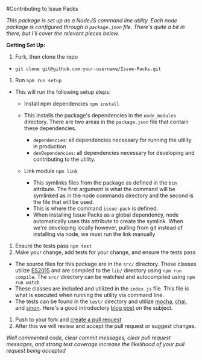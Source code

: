 #Contributing to Issue Packs

_This package is set up as a NodeJS command line utility.  Each node package is configured through a `package.json` file.  There's quite a bit in there, but I'll cover the relevant pieces below._

**Getting Set Up:**

1.  Fork, then clone the repo
  * `git clone git@github.com:your-username/Issue-Packs.git`
1.  Run `npm run setup`
  * This will run the following setup steps:

    *  Install npm dependencies `npm install`
      * This installs the package's dependencies in the `node_modules` directory.  There are two areas in the `package.json` file that contain these dependencies.
        * `dependencies`: all dependencies necessary for running the utility in production
        * `devDependencies`: all dependencies necessary for developing and contributing to the utility.

    * Link module `npm link`
      * This symlinks files from the package as defined in the `bin` attribute.  The first argument is what the command will be symlinked as in the node commands directory and the second is the file that will be used.
      * This is where the command `issue-pack` is defined.
      * When installing Issue Packs as a global dependency, node automatically uses this attribute to create the symlink.  When we're developing locally however, pulling from git instead of installing via node, we must run the link manually
1.  Ensure the tests pass `npm test`
1.  Make your change, add tests for your change, and ensure the tests pass
  * The source files for this package are in the `src/` directory.  These classes utilize [ES2015](https://babeljs.io/docs/learn-es2015/) and are compiled to the `lib/` directory using `npm run compile`.  The `src/` directory can be watched and autocompiled using `npm run watch`
  * These classes are included and utilized in the `index.js` file.  This file is what is executed when running the utility via command line.
  * The tests can be found in the `test/` directory and utilize [mocha](https://mochajs.org/), [chai](http://chaijs.com/), and [sinon](http://sinonjs.org/).  Here's a good introductory [blog post](https://nicolas.perriault.net/code/2013/testing-frontend-javascript-code-using-mocha-chai-and-sinon/) on the subject.
1.  Push to your fork and [create a pull request](https://help.github.com/articles/creating-a-pull-request/)
1.  After this we will review and accept the pull request or suggest changes.

_Well commented code, clear commit messages, clear pull request messages, and strong test coverage increase the likelihood of your pull request being accepted_
